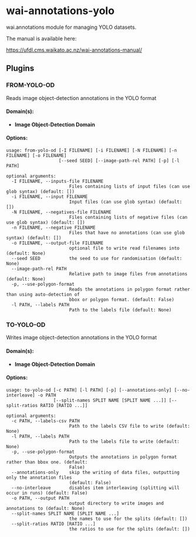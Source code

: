 # wai-annotations-yolo
wai.annotations module for managing YOLO datasets. 

The manual is available here:

https://ufdl.cms.waikato.ac.nz/wai-annotations-manual/

## Plugins
### FROM-YOLO-OD
Reads image object-detection annotations in the YOLO format

#### Domain(s):
- **Image Object-Detection Domain**

#### Options:
```
usage: from-yolo-od [-I FILENAME] [-i FILENAME] [-N FILENAME] [-n FILENAME] [-o FILENAME]
                    [--seed SEED] [--image-path-rel PATH] [-p] [-l PATH]

optional arguments:
  -I FILENAME, --inputs-file FILENAME
                        Files containing lists of input files (can use glob syntax) (default: [])
  -i FILENAME, --input FILENAME
                        Input files (can use glob syntax) (default: [])
  -N FILENAME, --negatives-file FILENAME
                        Files containing lists of negative files (can use glob syntax) (default: [])
  -n FILENAME, --negative FILENAME
                        Files that have no annotations (can use glob syntax) (default: [])
  -o FILENAME, --output-file FILENAME
                        optional file to write read filenames into (default: None)
  --seed SEED           the seed to use for randomisation (default: None)
  --image-path-rel PATH
                        Relative path to image files from annotations (default: None)
  -p, --use-polygon-format
                        Reads the annotations in polygon format rather than using auto-detection of
                        bbox or polygon format. (default: False)
  -l PATH, --labels PATH
                        Path to the labels file (default: None)
```

### TO-YOLO-OD
Writes image object-detection annotations in the YOLO format

#### Domain(s):
- **Image Object-Detection Domain**

#### Options:
```
usage: to-yolo-od [-c PATH] [-l PATH] [-p] [--annotations-only] [--no-interleave] -o PATH
                  [--split-names SPLIT NAME [SPLIT NAME ...]] [--split-ratios RATIO [RATIO ...]]

optional arguments:
  -c PATH, --labels-csv PATH
                        Path to the labels CSV file to write (default: None)
  -l PATH, --labels PATH
                        Path to the labels file to write (default: None)
  -p, --use-polygon-format
                        Outputs the annotations in polygon format rather than bbox one. (default:
                        False)
  --annotations-only    skip the writing of data files, outputting only the annotation files
                        (default: False)
  --no-interleave       disables item interleaving (splitting will occur in runs) (default: False)
  -o PATH, --output PATH
                        output directory to write images and annotations to (default: None)
  --split-names SPLIT NAME [SPLIT NAME ...]
                        the names to use for the splits (default: [])
  --split-ratios RATIO [RATIO ...]
                        the ratios to use for the splits (default: [])
```
